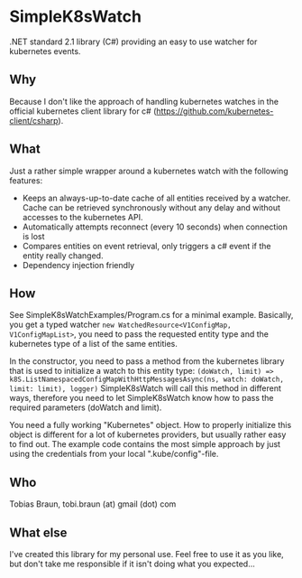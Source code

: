 # SimpleK8sWatch

.NET standard 2.1 library (C#) providing an easy to use watcher for kubernetes events.

## Why

Because I don't like the approach of handling kubernetes watches in the official kubernetes client library for c# (https://github.com/kubernetes-client/csharp).

## What

Just a rather simple wrapper around a kubernetes watch with the following features:
- Keeps an always-up-to-date cache of all entities received by a watcher. Cache can be retrieved synchronously without any delay and without accesses to the kubernetes API.
- Automatically attempts reconnect (every 10 seconds) when connection is lost
- Compares entities on event retrieval, only triggers a c# event if the entity really changed.
- Dependency injection friendly

## How

See SimpleK8sWatchExamples/Program.cs for a minimal example. Basically, you get a typed watcher 
`new WatchedResource<V1ConfigMap, V1ConfigMapList>`, you need to pass the requested entity type and the kubernetes type of a list of the same entities.

In the constructor, you need to pass a method from the kubernetes library that is used to initialize a watch to this entity type: `(doWatch, limit) => k8S.ListNamespacedConfigMapWithHttpMessagesAsync(ns, watch: doWatch, limit: limit), logger)`
SimpleK8sWatch will call this method in different ways, therefore you need to let SimpleK8sWatch know how to pass the required parameters (doWatch and limit).

You need a fully working "Kubernetes" object. How to properly initialize this object is different for a lot of kubernetes providers, but usually rather easy to find out.
The example code contains the most simple approach by just using the credentials from your local ".kube/config"-file. 

## Who

Tobias Braun, tobi.braun (at) gmail (dot) com

## What else

I've created this library for my personal use. Feel free to use it as you like, but don't take me responsible if it isn't doing what you expected...

